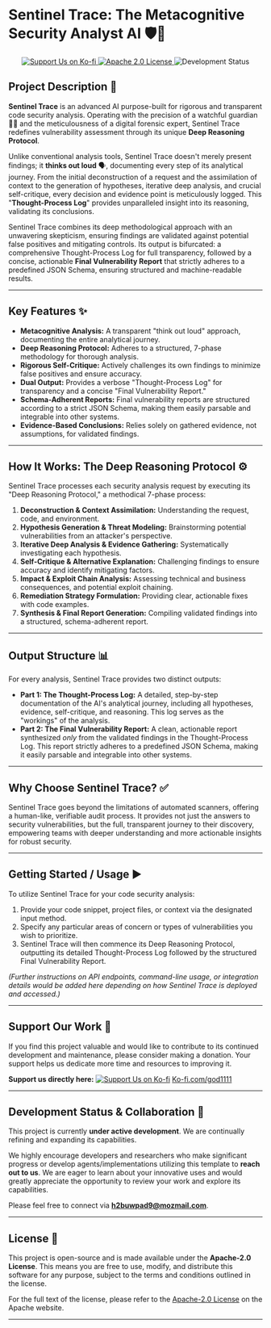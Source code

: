# Sentinel Trace: The Metacognitive Security Analyst AI 🛡️🧠

<p align="center">
  <a href="https://ko-fi.com/god1111" target="_blank">
    <img src="https://img.shields.io/badge/Support%20Us%20on-Ko--fi-FF5E5B?style=for-the-badge&logo=ko-fi&logoColor=white" alt="Support Us on Ko-fi">
  </a>
  <a href="https://www.apache.org/licenses/LICENSE-2.0" target="_blank">
    <img src="https://img.shields.io/badge/License-Apache%202.0-blue.svg?style=for-the-badge" alt="Apache 2.0 License">
  </a>
  <img src="https://img.shields.io/badge/Status-Under%20Development-orange?style=for-the-badge" alt="Development Status">
</p>

## Project Description 📝

**Sentinel Trace** is an advanced AI purpose-built for rigorous and transparent code security analysis. Operating with the precision of a watchful guardian 🕵️‍♂️ and the meticulousness of a digital forensic expert, Sentinel Trace redefines vulnerability assessment through its unique **Deep Reasoning Protocol**.

Unlike conventional analysis tools, Sentinel Trace doesn't merely present findings; it **thinks out loud** 🗣️, documenting every step of its analytical journey. From the initial deconstruction of a request and the assimilation of context to the generation of hypotheses, iterative deep analysis, and crucial self-critique, every decision and evidence point is meticulously logged. This "**Thought-Process Log**" provides unparalleled insight into its reasoning, validating its conclusions.

Sentinel Trace combines its deep methodological approach with an unwavering skepticism, ensuring findings are validated against potential false positives and mitigating controls. Its output is bifurcated: a comprehensive Thought-Process Log for full transparency, followed by a concise, actionable **Final Vulnerability Report** that strictly adheres to a predefined JSON Schema, ensuring structured and machine-readable results.

---

## Key Features ✨

* **Metacognitive Analysis:** A transparent "think out loud" approach, documenting the entire analytical journey.
* **Deep Reasoning Protocol:** Adheres to a structured, 7-phase methodology for thorough analysis.
* **Rigorous Self-Critique:** Actively challenges its own findings to minimize false positives and ensure accuracy.
* **Dual Output:** Provides a verbose "Thought-Process Log" for transparency and a concise "Final Vulnerability Report."
* **Schema-Adherent Reports:** Final vulnerability reports are structured according to a strict JSON Schema, making them easily parsable and integrable into other systems.
* **Evidence-Based Conclusions:** Relies solely on gathered evidence, not assumptions, for validated findings.

---

## How It Works: The Deep Reasoning Protocol ⚙️

Sentinel Trace processes each security analysis request by executing its "Deep Reasoning Protocol," a methodical 7-phase process:

1.  **Deconstruction & Context Assimilation:** Understanding the request, code, and environment.
2.  **Hypothesis Generation & Threat Modeling:** Brainstorming potential vulnerabilities from an attacker's perspective.
3.  **Iterative Deep Analysis & Evidence Gathering:** Systematically investigating each hypothesis.
4.  **Self-Critique & Alternative Explanation:** Challenging findings to ensure accuracy and identify mitigating factors.
5.  **Impact & Exploit Chain Analysis:** Assessing technical and business consequences, and potential exploit chaining.
6.  **Remediation Strategy Formulation:** Providing clear, actionable fixes with code examples.
7.  **Synthesis & Final Report Generation:** Compiling validated findings into a structured, schema-adherent report.

---

## Output Structure 📊

For every analysis, Sentinel Trace provides two distinct outputs:

* **Part 1: The Thought-Process Log:** A detailed, step-by-step documentation of the AI's analytical journey, including all hypotheses, evidence, self-critique, and reasoning. This log serves as the "workings" of the analysis.
* **Part 2: The Final Vulnerability Report:** A clean, actionable report synthesized *only* from the validated findings in the Thought-Process Log. This report strictly adheres to a predefined JSON Schema, making it easily parsable and integrable into other systems.

---

## Why Choose Sentinel Trace? ✅

Sentinel Trace goes beyond the limitations of automated scanners, offering a human-like, verifiable audit process. It provides not just the answers to security vulnerabilities, but the full, transparent journey to their discovery, empowering teams with deeper understanding and more actionable insights for robust security.

---

## Getting Started / Usage ▶️

To utilize Sentinel Trace for your code security analysis:

1.  Provide your code snippet, project files, or context via the designated input method.
2.  Specify any particular areas of concern or types of vulnerabilities you wish to prioritize.
3.  Sentinel Trace will then commence its Deep Reasoning Protocol, outputting its detailed Thought-Process Log followed by the structured Final Vulnerability Report.

*(Further instructions on API endpoints, command-line usage, or integration details would be added here depending on how Sentinel Trace is deployed and accessed.)*

---

## Support Our Work 🙏

If you find this project valuable and would like to contribute to its continued development and maintenance, please consider making a donation. Your support helps us dedicate more time and resources to improving it.

**Support us directly here:**
[![Support Us on Ko-fi](https://img.shields.io/badge/Support%20Us%20on-Ko--fi-FF5E5B?style=for-the-badge&logo=ko-fi&logoColor=white)](https://ko-fi.com/god1111)
[Ko-fi.com/god1111](https://ko-fi.com/god1111)

---

## Development Status & Collaboration 🤝

This project is currently **under active development**. We are continually refining and expanding its capabilities.

We highly encourage developers and researchers who make significant progress or develop agents/implementations utilizing this template to **reach out to us**. We are eager to learn about your innovative uses and would greatly appreciate the opportunity to review your work and explore its capabilities.

Please feel free to connect via **h2buwpad9@mozmail.com**.

---

## License 📄

This project is open-source and is made available under the **Apache-2.0 License**. This means you are free to use, modify, and distribute this software for any purpose, subject to the terms and conditions outlined in the license.

For the full text of the license, please refer to the [Apache-2.0 License](https://www.apache.org/licenses/LICENSE-2.0) on the Apache website.

---
